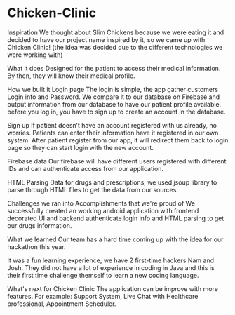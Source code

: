 # Chicken-Clinic

Inspiration
We thought about Slim Chickens because we were eating it and decided to have our project name inspired by it, so we came up with Chicken Clinic! (the idea was decided due to the different technologies we were working with)

What it does
Designed for the patient to access their medical information. By then, they will know their medical profile.

How we built it
Login page The login is simple, the app gather customers Login info and Password. We compare it to our database on Firebase and output information from our database to have our patient profile available. before you log in, you have to sign up to create an account in the database.

Sign up If patient doesn’t have an account registered with us already, no worries. Patients can enter their information have it registered in our own system. After patient register from our app, it will redirect them back to login page so they can start login with the new account.

Firebase data Our firebase will have different users registered with different IDs and can authenticate access from our application.

HTML Parsing Data for drugs and prescriptions, we used jsoup library to parse through HTML files to get the data from our sources.

Challenges we ran into
Accomplishments that we're proud of
We successfully created an working android application with frontend decorated UI and backend authenticate login info and HTML parsing to get our drugs information.

What we learned
Our team has a hard time coming up with the idea for our hackathon this year.

It was a fun learning experience, we have 2 first-time hackers Nam and Josh. They did not have a lot of experience in coding in Java and this is their first time challenge themself to learn a new coding language.

What's next for Chicken Clinic
The application can be improve with more features. For example: Support System, Live Chat with Healthcare professional, Appointment Scheduler.

